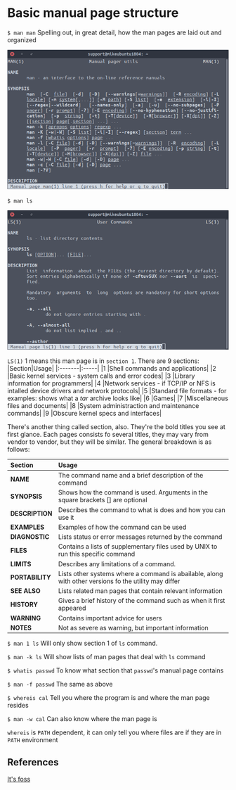 # Basic manual page structure

`$ man man`
        Spelling out, in great detail, how the man pages are laid out and organized

<p align="center">
    <img src="../pictures/man_man.png" />
</p>


`$ man ls`

<p align="center">
    <img src="../pictures/ls_man.png" />
</p>


`LS(1)`
        1 means this man page is in `section 1`. There are 9 sections:
|Section|Usage|
|:-------|:-----|
|1       |Shell commands and applications|
|2       |Basic kernel services - system calls and error codes|
|3       |Library information for programmers|
|4       |Network services - if TCP/IP or NFS is intalled device drivers and network protocols|
|5       |Standard file formats - for examples: shows what a *tar* archive looks like|
|6       |Games|
|7       |Miscellaneous files and documents|
|8       |System administraction and maintenance commands|
|9       |Obscure kernel specs and interfaces|


There's another thing called section, also. They're the bold titles you see at first glance. Each pages consists fo several titles, they may vary from vendor to vendor, but they will be similar. The general breakdown is as follows:

|Section|Usage|
|:-------|:-----|
|**NAME**|The command name and a brief description of the command|
|**SYNOPSIS**|Shows how the command is used. Arguments in the square brackets [] are optional|
|**DESCRIPTION**|Describes the command to what is does and how you can use it|
|**EXAMPLES**|Examples of how the command can be used|
|**DIAGNOSTIC**|Lists status or error messages returned by the command|
|**FILES**|Contains a lists of supplementary files used by UNIX to run this specific command|
|**LIMITS**|Describes any limitations of a command.|
|**PORTABILITY**|Lists other systems where a command is abailable, along with other versions fo the utility may differ|
|**SEE ALSO**|Lists related man pages that contain relevant information|
|**HISTORY**|Gives a brief history of the command such as when it first appeared|
|**WARNING**|Contains important advice for users|
|**NOTES**|Not as severe as warning, but important information|

`$ man 1 ls`
        Will only show section 1 of `ls` command.

`$ man -k ls`
        Will show lists of man pages that deal with `ls` command

`$ whatis passwd`
        To know what section that `passwd`'s manual page contains

`$ man -f passwd`
        The same as above

`$ whereis cal`
        Tell you where the program is and where the man page resides

`$ man -w cal`
        Can also know where the man page is

`whereis` is `PATH` dependent, it can only tell you where files are if they are in `PATH` environment

## References
[It's foss](https://itsfoss.com//linux-man-page-guide)
